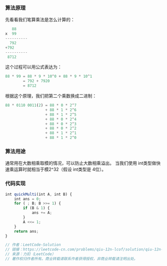 ### 算法原理

先看看我们笔算乘法是怎么计算的：

```javascript
   88
x  99
----------
  792
+792
----------
 8712
```

这个过程可以用公式表达为：

```javascript
88 * 99 = 88 * 9 * 10^0 + 88 * 9 * 10^1
        = 792 + 7920
        = 8712
```

根据这个原理，我们把第二个乘数换成二进制：

```javascript
88 * 0110 0011(2) = 88 * 0 * 2^7 
                  + 88 * 1 * 2^6 
                  + 88 * 1 * 2^5 
                  + 88 * 0 * 2^4 
                  + 88 * 0 * 2^3 
                  + 88 * 0 * 2^2 
                  + 88 * 1 * 2^1
                  + 88 * 1 * 2^0
```

### 算法用途

通常用在大数相乘取模的情况，可以防止大数相乘溢出。 当我们使用 int类型做快速乘运算时就相当于模2^32（假设 int类型是 4位）。

### 代码实现

```javascript
int quickMulti(int A, int B) {
    int ans = 0;
    for ( ; B; B >>= 1) {
        if (B & 1) {
            ans += A;
        }
        A <<= 1;
    }
    return ans;
}

// 作者：LeetCode-Solution
// 链接：https://leetcode-cn.com/problems/qiu-12n-lcof/solution/qiu-12n-by-leetcode-solution/
// 来源：力扣（LeetCode）
// 著作权归作者所有。商业转载请联系作者获得授权，非商业转载请注明出处。
```